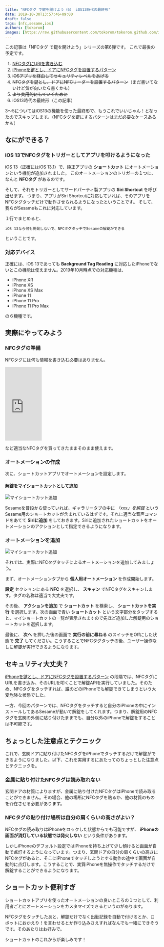 ```yaml
---
title: "NFCタグ で鍵を開けよう（6） iOS13時代の最終形"
date: 2019-10-30T13:57:46+09:00
draft: false
tags: [nfc,sesame,ios]
authors: [tokorom]
images: [https://raw.githubusercontent.com/tokorom/tokorom.github.com/images/images/sesame.png]
---
```


この記事は「NFCタグ で鍵を開けよう」シリーズの第6弾です。
これで最後の予定です。

1. [NFCタグにURIを書き込む](https://www.tokoro.me/posts/nfc-iphone-1/)
2. [iPhoneを鍵とし、ドアにNFCタグを設置するパターン](http://www.tokoro.me/posts/nfc-iphone-2/)
3. <s>iOSアプリを経由してセキュリティレベルをあげる</s>
4. <s>NFCタグを鍵とし、ドアにNFCリーダーを設置するパターン</s>（まだ書いてないけど気が向いたら書くかも）
5. <s>より実用的にしていくために</s>
6. iOS13時代の最終形（この記事）

3〜5についてはiOS13の機能を使った最終形で、もうこれでいいじゃん！となったのでスキップします。（NFCタグを鍵にするパターンはまだ必要なケースあるかも）

## なにができる？

### iOS 13でNFCタグをトリガーとしてアプリを叩けるようになった

iOS 13（正確にはiOS 13.1）で、純正アプリの **ショートカット** にオートメーションという機能が追加されました。
このオートメーションのトリガーの１つに、なんと **NFCタグ** があるのです。

そして、それをトリガーとしてサードパーティ製アプリの **Siri Shortcut** を呼び出せます。
つまり、アプリがSiri Shortcutに対応していれば、そのアプリをNFCタグタッチだけで動作させられるようになったということです。
そして、我らがSesameもこれに対応しています。

１行でまとめると、

```
iOS 13なら何も開発しないで、NFCタグタッチでSesameの解錠ができる
```

ということです。

### 対応デバイス

正確には、iOS 13であっても **Background Tag Reading** に対応したiPhoneでないとこの機能は使えません。2019年10月時点での対応機種は、

- iPhone XR
- iPhone XS
- iPhone XS Max
- iPhone 11
- iPhone 11 Pro
- iPhone 11 Pro Max

の６機種です。

## 実際にやってみよう

### NFCタグの準備

NFCタグには何も情報を書き込む必要はありません。

<iframe style="width:120px;height:240px;" marginwidth="0" marginheight="0" scrolling="no" frameborder="0" src="https://rcm-fe.amazon-adsystem.com/e/cm?ref=qf_sp_asin_til&t=tokorom-22&m=amazon&o=9&p=8&l=as1&IS2=1&detail=1&asins=B00GXSGL5G&linkId=e34d60fe2a09548458913c1b2027e8b0&bc1=000000&lt1=_blank&fc1=333333&lc1=0066c0&bg1=ffffff&f=ifr">
    </iframe>

など適当なNFCタグを買ってきたままそのまま使えます。

### オートメーションの作成

次に、ショートカットアプリでオートメーションを設定します。

#### 解錠をマイショートカットとして追加

![マイショートカット追加](https://raw.githubusercontent.com/tokorom/tokorom.github.com/images/images/sirishortcut1.jpeg)

Sesameを普段から使っていれば、ギャラリータブの中に *「xxx」を解錠* というSesame用のショートカットが含まれているはずです。それに適当な音声コマンドをあてて **Siriに追加** をしておきます。Siriに追加されたショートカットをオートメーションのアクションとして指定できるようになります。

### オートメーションを追加

![マイショートカット追加](https://raw.githubusercontent.com/tokorom/tokorom.github.com/images/images/sirishortcut2.jpeg)

それでは、実際にNFCタグタッチによるオートメーションを追加してみましょう。

まず、オートメーションタブから **個人用オートメーション** を作成開始します。

**設定** セクションにある **NFC** を選択し、 **スキャン** でNFCタグをスキャンします。タグの名称は適当で大丈夫です。

その後、 **アクションを追加** で **ショートカット** を検索し、 **ショートカットを実行** を選択します。次の画面で青い **ショートカット** という文字部分をタップすると、マイショートカットの一覧が表示されますので先ほど追加した解錠用のショートカットを選択します。

最後に、 **次へ** を押した後の画面で **実行の前に尋ねる** のスイッチをOffにした状態で **完了** してください。こうすることでNFCタグタッチの後、ユーザー操作なしに解錠が実行できるようになります。

## セキュリティ大丈夫？

[iPhoneを鍵とし、ドアにNFCタグを設置するパターン](http://www.tokoro.me/posts/nfc-iphone-2/) の段階では、NFCタグにURLを書き込み、そのURLを叩くことで解錠APIを実行していました。そのため、NFCタグをタッチすれば、誰のどのiPhoneでも解錠できてしまうという大変危険な状態でした。

一方、今回のパターンでは、NFCタグをタッチすると自分のiPhoneの中にインストールしてあるSesameが動いて解錠をしてくれます。つまり、解錠用のNFCタグを玄関の外側に貼り付けたままでも、自分以外のiPhoneで解錠をすることは不可能です。

## ちょっとした注意点とテクニック

これで、玄関ドアに貼り付けたNFCタグをiPhoneでタッチするだけで解錠ができるようになりました。以下、これを実用するにあたってのちょっとした注意点とテクニックを。

### 金属に貼り付けたNFCタグは読み取れない

玄関ドアの材質によりますが、金属に貼り付けたNFCタグはiPhoneで読み取ることができません。その場合、他の場所にNFCタグを貼るか、他の材質のものを介在させる必要があります。

### NFCタグの貼り付け場所は自分の肩くらいの高さがよい？

NFCタグの読み取りはiPhoneをロックした状態からでも可能ですが、 **iPhoneの画面が消灯している状態では発火しない** という条件があります。

しかしiPhoneのデフォルト設定ではiPhoneを持ち上げて少し傾けると画面が自動で点灯するようになっています。つまり、玄関ドアの自分の肩くらいの高さにNFCタグがあると、そこにiPhoneでタッチしようとする動作の途中で画面が自動的に点灯します。こうすることで、実質iPhoneを無操作でタッチするだけで解錠することができるようになります。

## ショートカット便利すぎ

ショートカットアプリを使ったオートメーションの良いところの１つとして、利用者ごとにオートメーションをカスタマイズできるというのがあります。

NFCタグをタッチしたあと、解錠だけでなく出勤記録を自動で付けるとか、ロボットにおかえり！を言わせるとか作り込みさえすればなんでも一緒にできそうです。そのあたりはお好みで。

ショートカットのこれからが楽しみです！

